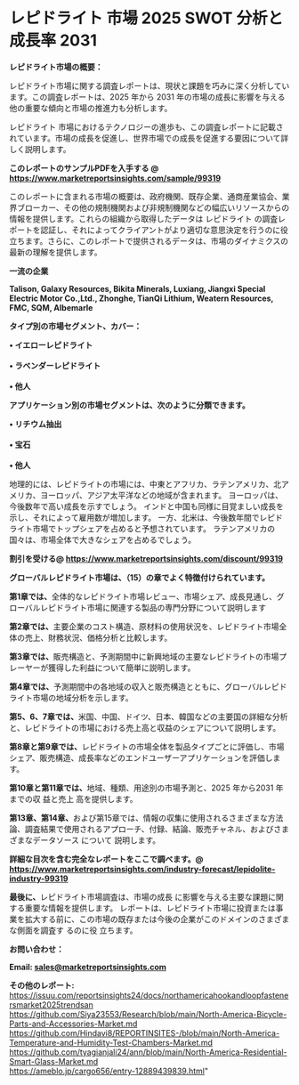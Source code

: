 # レピドライト 市場 2025 SWOT 分析と成長率 2031

<strong><b>レピドライト市場の概要：</b></strong>

レピドライト市場に関する調査レポートは、現状と課題を巧みに深く分析しています。この調査レポートは、2025 年から 2031 年の市場の成長に影響を与える他の重要な傾向と市場の推進力も分析します。

レピドライト 市場におけるテクノロジーの進歩も、この調査レポートに記載されています。市場の成長を促進し、世界市場での成長を促進する要因について詳しく説明します。

<strong>このレポートのサンプルPDFを入手する @ <a href=https://www.marketreportsinsights.com/sample/99319>https://www.marketreportsinsights.com/sample/99319</a></strong>

このレポートに含まれる市場の概要は、政府機関、既存企業、通商産業協会、業界ブローカー、その他の規制機関および非規制機関などの幅広いリソースからの情報を提供します。これらの組織から取得したデータは レピドライト の調査レポートを認証し、それによってクライアントがより適切な意思決定を行うのに役立ちます。さらに、このレポートで提供されるデータは、市場のダイナミクスの最新の理解を提供します。

<strong>一流の企業</strong>

<strong><b>Talison, Galaxy Resources, Bikita Minerals, Luxiang, Jiangxi Special Electric Motor Co.,Ltd., Zhonghe, TianQi Lithium, Weatern Resources, FMC, SQM, Albemarle</b></strong>

<strong><b>タイプ別の市場セグメント、カバー：</b></strong>

<strong>• イエローレピドライト<br><br>• ラベンダーレピドライト<br><br>• 他人</strong>

<strong><b>アプリケーション別の市場セグメントは、次のように分類できます。</b></strong>

<strong>• リチウム抽出<br><br>• 宝石<br><br>• 他人</strong>

 地理的には、レピドライトの市場には、中東とアフリカ、ラテンアメリカ、北アメリカ、ヨーロッパ、アジア太平洋などの地域が含まれます。 ヨーロッパは、今後数年で高い成長を示すでしょう。 インドと中国も同様に目覚ましい成長を示し、それによって雇用数が増加します。 一方、北米は、今後数年間でレピドライト市場でトップシェアを占めると予想されています。 ラテンアメリカの国々は、市場全体で大きなシェアを占めるでしょう。

<strong>割引を受ける@ <a href=https://www.marketreportsinsights.com/discount/99319>https://www.marketreportsinsights.com/discount/99319</a></strong>

<strong><b>グローバルレピドライト市場は、（15）の章でよく特徴付けられています。</b></strong>

<strong><b>第</b></strong><strong><b>1章では、</b></strong>全体的なレピドライト市場レビュー、市場シェア、成長見通し、グローバルレピドライト市場に関連する製品の専門分野について説明します

<strong><b>第2章では、</b></strong>主要企業のコスト構造、原材料の使用状況を、レピドライト市場全体の売上、財務状況、価格分析と比較します。

<strong><b>第3章では、</b></strong>販売構造と、予測期間中に新興地域の主要なレピドライトの市場プレーヤーが獲得した利益について簡単に説明します。

<strong><b>第4章では、</b></strong>予測期間中の各地域の収入と販売構造とともに、グローバルレピドライト市場の地域分析を示します。

<strong><b>第5、6、7章では、</b></strong>米国、中国、ドイツ、日本、韓国などの主要国の詳細な分析と、レピドライトの市場における売上高と収益のシェアについて説明します。

<strong><b>第8章と第9章では、</b></strong>レピドライトの市場全体を製品タイプごとに評価し、市場シェア、販売構造、成長率などのエンドユーザーアプリケーションを評価します。

<strong><b>第10章と第11章では、</b></strong>地域、種類、用途別の市場予測と、2025 年から2031 年までの収 益と売上 高を提供します。

<strong><b>第13章、第14章、</b></strong>および第15章では、情報の収集に使用されるさまざまな方法論、調査結果で使用されるアプローチ、付録、結論、販売チャネル、およびさまざまなデータソース について 説明します。

<strong>詳細な目次を含む完全なレポートをここで調べます。@ <a href=https://www.marketreportsinsights.com/industry-forecast/lepidolite-industry-99319>https://www.marketreportsinsights.com/industry-forecast/lepidolite-industry-99319</a></strong>

<strong><b>最後に、</b></strong>レピドライト市場調査は、市場の成長 に影響を</a>与える主要な課題に関する重要な情報を提供します。 レポートは、レピドライト市場に投資または事業を拡大する前に、この市場の既存または今後の企業がこのドメインのさまざまな側面を調査す るのに役 立ちます。

<strong><b>お問い合わせ：</b></strong>

<strong>Email: </strong><a href=mailto:sales@marketreportsinsights.com><strong>sales@marketreportsinsights.com</strong></a>

<strong>その他のレポート:</strong>
<br>
<a href=https://issuu.com/reportsinsights24/docs/northamericahookandloopfastenersmarket2025trendsan>https://issuu.com/reportsinsights24/docs/northamericahookandloopfastenersmarket2025trendsan</a>
<br>
<a href=https://github.com/Siya23553/Research/blob/main/North-America-Bicycle-Parts-and-Accessories-Market.md>https://github.com/Siya23553/Research/blob/main/North-America-Bicycle-Parts-and-Accessories-Market.md</a>
<br>
<a href=https://github.com/Hindavi8/REPORTINSITES-/blob/main/North-America-Temperature-and-Humidity-Test-Chambers-Market.md>https://github.com/Hindavi8/REPORTINSITES-/blob/main/North-America-Temperature-and-Humidity-Test-Chambers-Market.md</a>
<br>
<a href=https://github.com/tyagianjali24/ann/blob/main/North-America-Residential-Smart-Glass-Market.md>https://github.com/tyagianjali24/ann/blob/main/North-America-Residential-Smart-Glass-Market.md</a>
<br>
<a href=https://ameblo.jp/cargo656/entry-12889439839.html>https://ameblo.jp/cargo656/entry-12889439839.html</a>"
